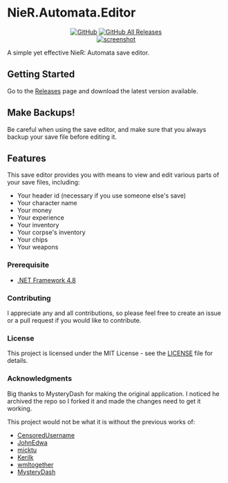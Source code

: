 ﻿# NieR.Automata.Editor
<p align="center">
	<a href="LICENSE"><img alt="GitHub" src="https://img.shields.io/github/license/LazyPlatypus9/NieR.Automata.Editor"></a>
	<a href="https://github.com/LazyPlatypus9/NieR.Automata.Editor/releases"><img alt="GitHub All Releases" src="https://img.shields.io/github/downloads/LazyPlatypus9/NieR.Automata.Editor/total"></a>
	<br />
	<a href="https://github.com/LazyPlatypus9/NieR.Automata.Editor/releases"><img alt="screenshot" src="https://user-images.githubusercontent.com/4283036/79066303-d2927e80-7cf1-11ea-9e98-a85e4cec537e.png"></a>
</p>

A simple yet effective NieR: Automata save editor.

## Getting Started

Go to the [Releases](https://github.com/LazyPlatypus9/NieR.Automata.Editor/releases) page and download the latest version available.

## Make Backups!

Be careful when using the save editor, and make sure that you always backup your save file before editing it.

## Features

This save editor provides you with means to view and edit various parts of your save files, including:
- Your header id (necessary if you use someone else's save)
- Your character name
- Your money
- Your experience
- Your inventory
- Your corpse's inventory
- Your chips
- Your weapons

### Prerequisite

- [.NET Framework 4.8](https://dotnet.microsoft.com/download/dotnet-framework/net48)

### Contributing

I appreciate any and all contributions, so please feel free to create an issue or a pull request if you would like to contribute.

### License

This project is licensed under the MIT License - see the [LICENSE](LICENSE) file for details.

### Acknowledgments

Big thanks to MysteryDash for making the original application. I noticed he archived the repo so I forked it and made the changes need to get it working.

This project would not be what it is without the previous works of:
- [CensoredUsername](https://github.com/CensoredUsername)
- [JohnEdwa](https://github.com/JohnEdwa)
- [micktu](https://github.com/micktu)
- [Kerilk](https://github.com/Kerilk)
- [wmltogether](https://github.com/wmltogether)
- [MysteryDash](https://github.com/MysteryDash)
